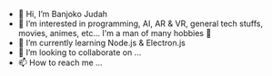- 👋 Hi, I’m Banjoko Judah
- 👀 I’m interested in programming, AI, AR & VR, general tech stuffs, movies, animes, etc... I'm a man of many hobbies 🙂
- 🌱 I’m currently learning Node.js & Electron.js
- 💞️ I’m looking to collaborate on ...
- 📫 How to reach me ...

<!---
judahsemi/judahsemi is a ✨ special ✨ repository because its `README.md` (this file) appears on your GitHub profile.
You can click the Preview link to take a look at your changes.
--->
